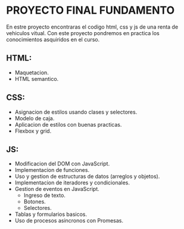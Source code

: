 # PROYECTO FINAL FUNDAMENTO
En estre proyecto encontraras el codigo html, css y js de una renta de vehiculos vitual. Con este proyecto pondremos en practica los conocimientos asquiridos en el curso.

## HTML:
- Maquetacion.
- HTML semantico.

## CSS:
- Asignacion de estilos usando clases y selectores.
- Modelo de caja.
- Aplicacion de estilos con buenas practicas.
- Flexbox y grid.

## JS:
- Modificacion del DOM con JavaScript.
- Implementacion de funciones.
- Uso y gestion de estructuras de datos (arreglos y objetos).
- Implementacion de iteradores y condicionales.
- Gestion de eventos en JavaScript.
    - Ingreso de texto.
    - Botones.
    - Selectores.
- Tablas y formularios basicos.
- Uso de procesos asincronos con Promesas.
